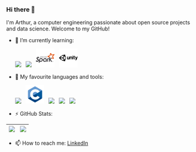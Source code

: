 ### Hi there 👋

I'm Arthur, a computer engineering passionate about open source projects and data science. Welcome to my GitHub!

- 🌱 I’m currently learning:
  
  <code><img height="50" src="https://raw.githubusercontent.com/bablubambal/All_logo_and_pictures/7c0ac2ceb9f9d24992ec393d11fa7337d2f92466/cloud/azure.svg"></code>
  &nbsp;
  <code><img height="50" src="https://raw.githubusercontent.com/bablubambal/All_logo_and_pictures/7c0ac2ceb9f9d24992ec393d11fa7337d2f92466/cloud/amazon.svg"></code>
  &nbsp;
  <code><img height="50" src="https://raw.githubusercontent.com/github/explore/6f5025830918df26b37d23b3ffffbc35725fe15f/topics/spark/spark.png"></code>
  &nbsp;
  <code><img height="50" src="https://raw.githubusercontent.com/github/explore/80688e429a7d4ef2fca1e82350fe8e3517d3494d/topics/unity/unity.png"></code>
  &nbsp;
  

- 💬 My favourite languages and tools:
  
  <code><img height="50" src="https://raw.githubusercontent.com/bablubambal/All_logo_and_pictures/1ac69ce5fbc389725f16f989fa53c62d6e1b4883/programming%20languages/python.svg"></code>
  &nbsp;
  <code><img height="50" src="https://raw.githubusercontent.com/github/explore/f3e22f0dca2be955676bc70d6214b95b13354ee8/topics/c/c.png"></code>
  &nbsp;
  <code><img height="50" src="https://raw.githubusercontent.com/bablubambal/All_logo_and_pictures/1ac69ce5fbc389725f16f989fa53c62d6e1b4883/programming%20languages/c%2B%2B.svg"></code>
  &nbsp;
  <code><img height="50" src="https://raw.githubusercontent.com/bablubambal/All_logo_and_pictures/7c0ac2ceb9f9d24992ec393d11fa7337d2f92466/databases/mysql.svg"></code>
  &nbsp;
  <code><img height="50" src="https://raw.githubusercontent.com/bablubambal/All_logo_and_pictures/7c0ac2ceb9f9d24992ec393d11fa7337d2f92466/programming%20languages/typescript.svg"></code>
  &nbsp;

- ⚡ GitHub Stats:
  
| <img src="https://github-readme-stats-six-blush.vercel.app/api?username=Arthur-ca&show_icons=true&include_all_commits=true&theme=buefy&hide_border=true&custom_title=Arthur-ca%20😄👍"/> | <img src="https://github-readme-stats-six-blush.vercel.app/api/top-langs/?username=Arthur-ca&langs_count=6&hide=ASP.NET,CMake,Shell&exclude_repo=MIE1517_Face-Emotion-Detection,Arthur-ca&layout=compact&theme=buefy&hide_border=true&custom_title=Top%20Languages%20😄✌️" /> |
| ------------- | ------------- |

- 📫 How to reach me:
  [LinkedIn](https://www.linkedin.com/in/jiahao-chen-6aa16a210)

<!--

**Arthur-ca/Arthur-ca** is a ✨ _special_ ✨ repository because its `README.md` (this file) appears on your GitHub profile.

Here are some ideas to get you started:

- 🔭 I’m currently working on ...
- 🌱 I’m currently learning ...
- 👯 I’m looking to collaborate on ...
- 🤔 I’m looking for help with ...
- 💬 Ask me about ...
- 📫 How to reach me: ...
- 😄 Pronouns: ...
- ⚡ Fun fact: ...

[![Anurag's GitHub stats](https://github-readme-stats.vercel.app/api?username=Arthur-ca&count_private=true&show_icons=true)](https://github.com/anuraghazra/github-readme-stats)

-->

